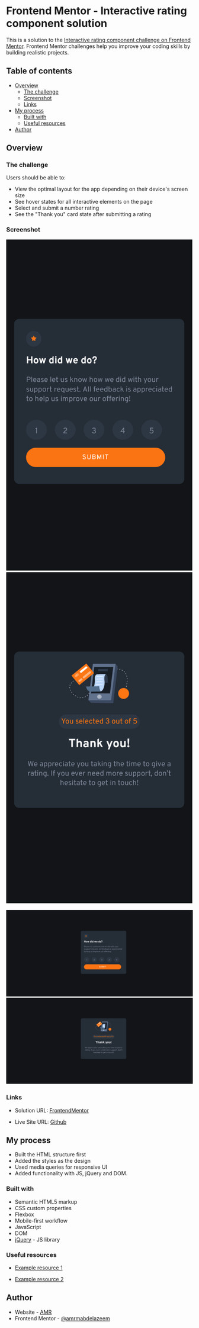 # Frontend Mentor - Interactive rating component solution

This is a solution to the [Interactive rating component challenge on Frontend Mentor](https://www.frontendmentor.io/challenges/interactive-rating-component-koxpeBUmI). Frontend Mentor challenges help you improve your coding skills by building realistic projects. 

## Table of contents

- [Overview](#overview)
  - [The challenge](#the-challenge)
  - [Screenshot](#screenshot)
  - [Links](#links)
- [My process](#my-process)
  - [Built with](#built-with)
  - [Useful resources](#useful-resources)
- [Author](#author)


## Overview

### The challenge

Users should be able to:

- View the optimal layout for the app depending on their device's screen size
- See hover states for all interactive elements on the page
- Select and submit a number rating
- See the "Thank you" card state after submitting a rating

### Screenshot

![Mobile](screenshots/mobile1.png)
![Mobile](screenshots/mobile2.png)

![Desktop](screenshots/desktop1.png)
![Desktop](screenshots/desktop2.png)

### Links

- Solution URL: [FrontendMentor](https://www.frontendmentor.io/solutions/interactive-rating-component-with-dom-and-jquery-3ePZfsr3H-)

- Live Site URL: [Github](https://amrmabdelazeem.github.io/interactive-rating-component-main/)

## My process
- Built the HTML structure first
- Added the styles as the design
- Used media queries for responsive UI
- Added functionality with JS, jQuery and DOM.

### Built with

- Semantic HTML5 markup
- CSS custom properties
- Flexbox
- Mobile-first workflow
- JavaScript
- DOM
- [jQuery](https://api.jquery.com/) - JS library


### Useful resources

- [Example resource 1](https://api.jquery.com/stack)

- [Example resource 2](https://stackoverflow.com/)

## Author

- Website - [AMR](https://github.com/amrmabdelazeem)
- Frontend Mentor - [@amrmabdelazeem](https://www.frontendmentor.io/profile/amrmabdelazeem)
